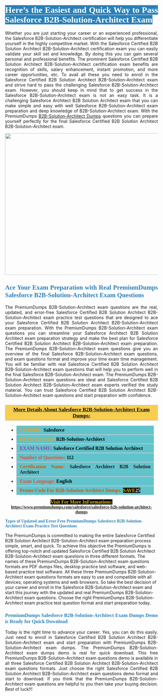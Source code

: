 <h1 style="text-align: justify;"><span style="color:#ffffff;"><span style="font-family:Georgia,serif;"><strong><span style="background-color:#2980b9;">Here’s the Easiest and Quick Way to Pass Salesforce B2B-Solution-Architect Exam</span></strong></span></span></h1>

<p style="text-align: justify;">Whether you are just starting your career or an experienced professional, the Salesforce B2B-Solution-Architect certification will help you differentiate yourself in the highly competitive market. With the Salesforce Certified B2B Solution Architect B2B-Solution-Architect certification exam you can easily validate your skill set and knowledge. By doing this you can gain several personal and professional benefits. The prominent Salesforce Certified B2B Solution Architect B2B-Solution-Architect certification exam benefits are recognition of skills, salary enhancement, instant promotion, and more career opportunities, etc. To avail all these you need to enroll in the Salesforce Certified B2B Solution Architect B2B-Solution-Architect exam and strive hard to pass the challenging Salesforce B2B-Solution-Architect exam. However, you should keep in mind that to get success in the Salesforce B2B-Solution-Architect exam is not an easy task. It is a challenging Salesforce Architect B2B Solution Architect exam that you can make simple and easy with well Salesforce B2B-Solution-Architect exam preparation and deep knowledge of B2B-Solution-Architect exam. With the PremiumDumps <a href="https://www.premiumdumps.com/salesforce/salesforce-b2b-solution-architect-dumps">B2B-Solution-Architect Dumps</a> questions you can prepare yourself perfectly for the final Salesforce Certified B2B Solution Architect B2B-Solution-Architect exam.</p>

<p style="text-align: center;"><a href="https://www.premiumdumps.com/salesforce/salesforce-b2b-solution-architect-dumps"><img alt="" src="https://i.imgur.com/KJGzbJ2.jpeg" style="width: 700px; height: 465px;" /></a></p>

<h2 style="text-align: justify;"><span style="color:#2980b9;"><span style="font-family:Georgia,serif;"><strong>Ace Your Exam Preparation with Real PremiumDumps Salesforce B2B-Solution-Architect Exam Questions</strong></span></span></h2>

<p style="text-align: justify;">The PremiumDumps B2B-Solution-Architect exam questions are the real, updated, and error-free Salesforce Certified B2B Solution Architect B2B-Solution-Architect exam practice test questions that are designed to ace your Salesforce Certified B2B Solution Architect B2B-Solution-Architect exam preparation. With the PremiumDumps B2B-Solution-Architect exam questions you can streamline your Salesforce Architect B2B Solution Architect exam preparation strategy and make the best plan for Salesforce Certified B2B Solution Architect B2B-Solution-Architect exam preparation. The PremiumDumps B2B-Solution-Architect exam questions give you an overview of the final Salesforce B2B-Solution-Architect exam questions, and exam questions format and improve your time exam time management. You will be familiar with real Salesforce Certified B2B Solution Architect B2B-Solution-Architect exam questions that will help you to perform well in the final Salesforce B2B-Solution-Architect exam. The PremiumDumps B2B-Solution-Architect exam questions are ideal and Salesforce Certified B2B Solution Architect B2B-Solution-Architect exam experts verified the study material. You can trust Salesforce Certified B2B Solution Architect B2B-Solution-Architect exam questions and start preparation with confidence.</p>

<h3 style="background: #f7ce50; border: 1px solid rgb(204, 204, 204); padding: 5px 10px; text-align: center;"><span style="font-family:Georgia,serif;"><u><u><span style="color:#000000;"><span style="font-size:11pt"><span style="line-height:normal"><b><span style="font-size:13.0pt"><span cambria="">More Details About Salesforce B2B-Solution-Architect Exam Dumps:</span></span></b></span></span></span></u></u></span></h3>

<ul>
	<li style="margin:0cm 10pt">
	<div style="background:#61c4cd; border: 1px solid rgb(204, 204, 204); padding: 5px 10px; text-align: justify;"><span style="font-family:Georgia,serif;"><span style="font-size:11pt"><span style="line-height:normal"><b><span style="font-size:12.0pt"><span new="" roman="" times=""><span style="color:#f39c12;">VENDOR:</span> <span style="color:#000000;">Salesforce</span></span></span></b></span></span></span></div>
	</li>
	<li style="margin:0cm 10pt">
	<div style="background: #61c4cd; border: 1px solid rgb(204, 204, 204); padding: 5px 10px; text-align: justify;"><span style="font-family:Georgia,serif;"><span style="font-size:11pt"><span style="line-height:normal"><b><span style="font-size:12.0pt"><span new="" roman="" times=""><span style="color:#f39c12;">EXAM CCODE:</span> <span style="color:#000000;">B2B-Solution-Architect</span></span></span></b></span></span></span></div>
	</li>
	<li style="margin:0cm 10pt">
	<div style="background: #61c4cd; border: 1px solid rgb(204, 204, 204); padding: 5px 10px; text-align: justify;"><span style="font-family:Georgia,serif;"><span style="font-size:11pt"><span style="line-height:normal"><b><span style="font-size:12.0pt"><span new="" roman="" times=""><span style="color:#8e44ad;">EXAM NAME:</span> <span style="color:#000000;">Salesforce Certified B2B Solution Architect</span></span></span></b></span></span></span></div>
	</li>
	<li style="margin:0cm 10pt">
	<div style="background: #61c4cd; border: 1px solid rgb(204, 204, 204); padding: 5px 10px;"><span style="font-family:Georgia,serif;"><span style="font-size:11pt"><span style="line-height:normal"><b><span style="font-size:12.0pt"><span new="" roman="" times=""><span style="color:#e74c3c;">Number of Questions:</span><span style="color:#000000;"><span style="color:#f1c40f;"> </span>112</span></span></span></b></span></span></span></div>
	</li>
	<li style="margin:0cm 10pt">
	<div style="background: #61c4cd; border: 1px solid rgb(204, 204, 204); padding: 5px 10px; text-align: justify;"><span style="font-family:Georgia,serif;"><span style="font-size:11pt"><span style="line-height:normal"><b><span style="font-size:12.0pt"><span new="" roman="" times=""><span style="color:#d35400;">Certification Name:</span> Salesforce Architect B2B Solution Architect</span></span></b></span></span></span></div>
	</li>
	<li style="margin:0cm 10pt">
	<div style="background: #61c4cd; border: 1px solid rgb(204, 204, 204); padding: 5px 10px; text-align: justify;"><span style="font-family:Georgia,serif;"><span style="font-size:11pt"><span style="line-height:normal"><b><span style="font-size:12.0pt"><span new="" roman="" times=""><span style="color:#e74c3c;">Exam Language:</span> <span style="color:#000000;">English</span></span></span></b></span></span></span></div>
	</li>
	<li style="margin:0cm 10pt">
	<div style="background: #61c4cd; border: 1px solid rgb(204, 204, 204); padding: 5px 10px;"><span style="font-family:Georgia,serif;"><span style="font-size:11pt"><span style="line-height:normal"><b><span style="font-size:12.0pt"><span new="" roman="" times=""><span style="color:#d35400;">Promo Code For B2B-Solution-Architect Dumps:</span><span style="color:#f1c40f;"> <span style="background-color:#000000;">SAVE</span></span><span style="color:#ffffff;"><span style="background-color:#000000;">25</span></span></span></span></b></span></span></span></div>
	</li>
</ul>

<p style="text-align: center;"><span style="font-family:Georgia,serif;"><strong><span style="font-size:16px;"><span style="color:#f1c40f;"><span style="background-color:#000000;">Visit For More InFormations:</span></span></span> <a href="https://www.premiumdumps.com/salesforce/salesforce-b2b-solution-architect-dumps">https://www.premiumdumps.com/salesforce/salesforce-b2b-solution-architect-dumps</a></strong></span></p>

<p><span style="color:#2980b9;"><span style="font-family:Georgia,serif;"><strong><strong><strong>Types of Updated and Error Free PremiumDumps Salesforce B2B-Solution-Architect Exam Practice Test Questions</strong></strong></strong></span></span></p>

<p>The PremiumDumps is committed to making the entire Salesforce Certified B2B Solution Architect B2B-Solution-Architect exam preparation process simple, smart, and quick. To achieve this objective the PremiumDumps is offering top-notch and updated Salesforce Certified B2B Solution Architect B2B-Solution-Architect exam questions in three different formats. The names of these PremiumDumps B2B-Solution-Architect exam questions formats are PDF dumps files, desktop practice test software, and web-based practice test software. All these three PremiumDumps B2B-Solution-Architect exam questions formats are easy to use and compatible with all devices, operating systems and web browsers. So take the best decision of your career and enroll in the Salesforce B2B-Solution-Architect exam and start this journey with the updated and real PremiumDumps B2B-Solution-Architect exam questions. Choose the right PremiumDumps B2B-Solution-Architect exam practice test question format and start preparation today.</p>

<h3 style="text-align: justify;"><span style="color:#2980b9;"><span style="font-family:Georgia,serif;"><strong><strong><strong>PremiumDumps Salesforce B2B-Solution-Architect Exam Dumps Demo is Ready for Quick Download</strong></strong></strong></span></span></h3>

<p style="text-align: justify;">Today is the right time to advance your career. Yes, you can do this easily. Just need to enroll in Salesforce Certified B2B Solution Architect B2B-Solution-Architect exam and start preparation with PremiumDumps B2B-Solution-Architect exam dumps. The PremiumDumps B2B-Solution-Architect exam dumps demo is real for quick download. This free PremiumDumps B2B-Solution-Architect exam questions demo is available in all three Salesforce Certified B2B Solution Architect B2B-Solution-Architect exam questions formats. Just choose the right Salesforce Certified B2B Solution Architect B2B-Solution-Architect exam questions demo format and start to download. If you think that the PremiumDumps B2B-Solution-Architect exam questions are helpful to you then take your buying decision. Best of luck!!!</p>
